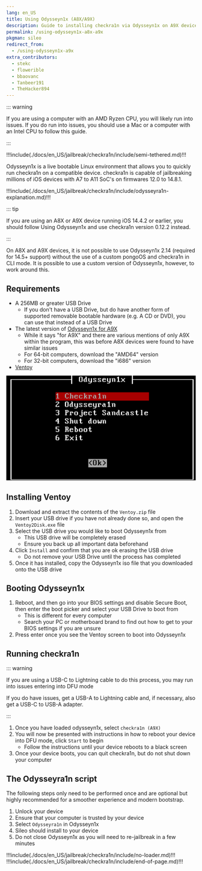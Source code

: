 ```yaml
---
lang: en_US
title: Using Odysseyn1x (A8X/A9X)
description: Guide to installing checkra1n via Odysseyn1x on A9X devices
permalink: /using-odysseyn1x-a8x-a9x
pkgman: sileo
redirect_from:
  - /using-odysseyn1x-a9x
extra_contributors:
  - stekc
  - flowerible
  - bbaovanc
  - Tanbeer191
  - TheHacker894
---
```


::: warning

If you are using a computer with an AMD Ryzen CPU, you will likely run into issues. If you do run into issues, you should use a Mac or a computer with an Intel CPU to follow this guide.

:::

!!!include(./docs/en_US/jailbreak/checkra1n/include/semi-tethered.md)!!!

Odysseyn1x is a live bootable Linux environment that allows you to quickly run checkra1n on a compatible device. checkra1n is capable of jailbreaking millions of iOS devices with A7 to A11 SoC's on firmwares 12.0 to 14.8.1.

!!!include(./docs/en_US/jailbreak/checkra1n/include/odysseyra1n-explanation.md)!!!

::: tip

If you are using an A8X or A9X device running iOS 14.4.2 or earlier, you should follow <router-link to="/using-odysseyn1x">Using Odysseyn1x</router-link> and use checkra1n version 0.12.2 instead.

:::

On A8X and A9X devices, it is not possible to use Odysseyn1x 2.14 (required for 14.5+ support) without the use of a custom pongoOS and checkra1n in CLI mode. It is possible to use a custom version of Odysseyn1x, however, to work around this.

## Requirements

- A 256MB or greater USB Drive
    - If you don't have a USB Drive, but do have another form of supported removable bootable hardware (e.g. A CD or DVD), you can use that instead of a USB Drive
- The latest version of [Odysseyn1x for A9X](https://github.com/asdfugil/checkn1x_a9x_kerninfo_pongoOS/releases/tag/14.5-a9x-4)
    - While it says "for A9X" and there are various mentions of only A9X within the program, this was before A8X devices were found to have similar issues
    - For 64-bit computers, download the "AMD64" version
    - For 32-bit computers, download the "i686" version
- [Ventoy](https://github.com/ventoy/Ventoy/releases)

![A screenshot of the Odysseyn1x menu](/assets/images/Odysseyn1x.png)

## Installing Ventoy

1. Download and extract the contents of the `Ventoy.zip` file
1. Insert your USB drive if you have not already done so, and open the `Ventoy2Disk.exe` file
1. Select the USB drive you would like to boot Odysseyn1x from
    - This USB drive will be completely erased
    - Ensure you back up all important data beforehand
1. Click `Install` and confirm that you are ok erasing the USB drive
    - Do not remove your USB Drive until the process has completed
1. Once it has installed, copy the Odysseyn1x iso file that you downloaded onto the USB drive

## Booting Odysseyn1x

1. Reboot, and then go into your BIOS settings and disable Secure Boot, then enter the boot picker and select your USB Drive to boot from
    - This is different for every computer
    - Search your PC or motherboard brand to find out how to get to your BIOS settings if you are unsure
1. Press enter once you see the Ventoy screen to boot into Odysseyn1x

## Running checkra1n

::: warning

If you are using a USB-C to Lightning cable to do this process, you may run into issues entering into DFU mode

If you do have issues, get a USB-A to Lightning cable and, if necessary, also get a USB-C to USB-A adapter.

:::

1. Once you have loaded odysseyn1x, select `checkra1n (A9X)`
1. You will now be presented with instructions in how to reboot your device into <router-link to="/faq/#what-is-dfu-mode">DFU mode</router-link>, click `Start` to begin
    - Follow the instructions until your device reboots to a black screen
1. Once your device boots, you can quit checkra1n, but do not shut down your computer

## The Odysseyra1n script

The following steps only need to be performed once and are optional but highly recommended for a smoother experience and modern bootstrap.

1. Unlock your device
1. Ensure that your computer is trusted by your device
1. Select `Odysseyra1n` in Odysseyn1x
1. Sileo should install to your device
1. Do not close Odysseyn1x as you will need to re-jailbreak in a few minutes

!!!include(./docs/en_US/jailbreak/checkra1n/include/no-loader.md)!!!
!!!include(./docs/en_US/jailbreak/checkra1n/include/end-of-page.md)!!!
